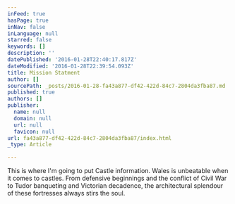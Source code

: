 ```yaml
---
inFeed: true
hasPage: true
inNav: false
inLanguage: null
starred: false
keywords: []
description: ''
datePublished: '2016-01-28T22:40:17.817Z'
dateModified: '2016-01-28T22:39:54.093Z'
title: Mission Statment
author: []
sourcePath: _posts/2016-01-28-fa43a877-df42-422d-84c7-2804da3fba87.md
published: true
authors: []
publisher:
  name: null
  domain: null
  url: null
  favicon: null
url: fa43a877-df42-422d-84c7-2804da3fba87/index.html
_type: Article

---
```

This is where I'm going to put Castle information. Wales is unbeatable when it comes to castles. From defensive beginnings and the conflict of Civil War to Tudor banqueting and Victorian decadence, the architectural splendour of these fortresses always stirs the soul.
